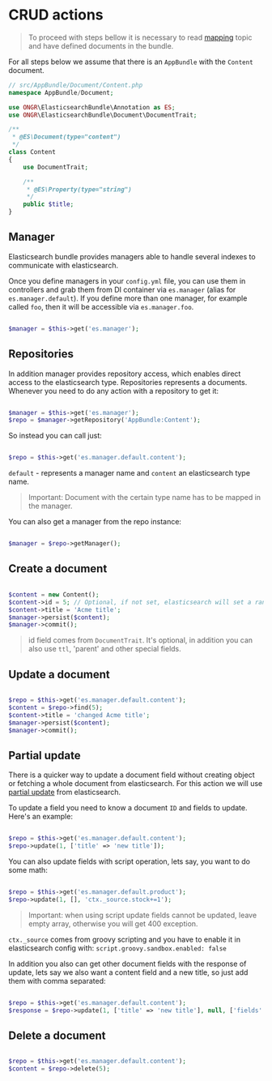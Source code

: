# CRUD actions

> To proceed with steps bellow it is necessary to read [mapping](mapping.md) topic and have defined documents in the bundle.

For all steps below we assume that there is an `AppBundle` with the `Content` document.

```php
// src/AppBundle/Document/Content.php
namespace AppBundle/Document;

use ONGR\ElasticsearchBundle\Annotation as ES;
use ONGR\ElasticsearchBundle\Document\DocumentTrait;

/**
 * @ES\Document(type="content")
 */
class Content
{
    use DocumentTrait;

    /**
     * @ES\Property(type="string")
     */
    public $title;
}
```

## Manager

Elasticsearch bundle provides managers able to handle several indexes to communicate with elasticsearch.

Once you define managers in your `config.yml` file, you can use them in controllers and grab them from DI container via `es.manager` (alias for `es.manager.default`). If you define more than one manager, for example called `foo`, then it will be accessible via `es.manager.foo`.

```php

$manager = $this->get('es.manager');

```

## Repositories

In addition manager provides repository access, which enables direct access to the elasticsearch type.  Repositories represents a documents. Whenever you need to do any action with a repository to get it:

```php

$manager = $this->get('es.manager');
$repo = $manager->getRepository('AppBundle:Content');

```

So instead you can call just:

```php

$repo = $this->get('es.manager.default.content');

```

`default` - represents a manager name and `content` an elasticsearch type name.

> Important: Document with the certain type name has to be mapped in the manager.

You can also get a manager from the repo instance:

```php

$manager = $repo->getManager();

```

## Create a document

```php

$content = new Content();
$content->id = 5; // Optional, if not set, elasticsearch will set a random.
$content->title = 'Acme title';
$manager->persist($content);
$manager->commit();

```

> id field comes from `DocumentTrait`. It's optional, in addition you can also use `ttl`, 'parent' and other special fields.

## Update a document

```php

$repo = $this->get('es.manager.default.content');
$content = $repo->find(5);
$content->title = 'changed Acme title';
$manager->persist($content);
$manager->commit();

```

## Partial update

There is a quicker way to update a document field without creating object or fetching a whole document from elasticsearch. For this action we will use [partial update](https://www.elastic.co/guide/en/elasticsearch/guide/current/partial-updates.html) from elasticsearch.

To update a field you need to know a document `ID` and fields to update. Here's an example:

```php

$repo = $this->get('es.manager.default.content');
$repo->update(1, ['title' => 'new title']);

```

You can also update fields with script operation, lets say, you want to do some math:


```php

$repo = $this->get('es.manager.default.product');
$repo->update(1, [], 'ctx._source.stock+=1');

```
> Important: when using script update fields cannot be updated, leave empty array, otherwise you will get 400 exception.

`ctx._source` comes from groovy scripting and you have to enable it in elasticsearch config with: `script.groovy.sandbox.enabled: false`


In addition you also can get other document fields with the response of update, lets say we also want a content field and a new title, so just add them with comma separated:


```php

$repo = $this->get('es.manager.default.content');
$response = $repo->update(1, ['title' => 'new title'], null, ['fields' => 'title,content']);

```


## Delete a document

```php

$repo = $this->get('es.manager.default.content');
$content = $repo->delete(5);

```
